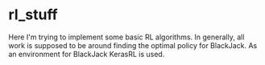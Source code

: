 # rl_stuff

Here I'm trying to implement some basic RL algorithms.
In generally, all work is supposed to be around finding the optimal policy for BlackJack.
As an environment for BlackJack KerasRL is used.
